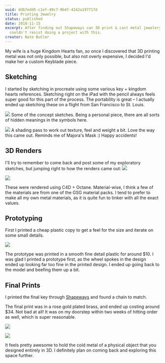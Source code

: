 ```yaml
---
uuid: ddb7edd5-c1ef-49c7-9b4f-4242a197717d
title: Printing Jewelry
status: published
date: 2018-11-15
excerpt: After finding out Shapeways can 3D print & cast metal jewelery I
  couldn't resist doing a project with this.
creator: Nate Butler
---
```


My wife is a huge Kingdom Hearts fan, so once I discovered that 3D printing metal was not only possible, but also not overly expensive, I decided I'd make her a custom Keyblade piece.

## Sketching

I started by sketching in procreate using some various key + kingdom hearts references. Sketching right on the iPad with the pencil always feels super good for this part of the process. The portability is great – I actually ended up sketching these on a flight from San Francisco to St. Louis.

![](https://res.cloudinary.com/yaminateo/image/upload/v1636936180/post/3d-jewelry/IMG_0217_jjuypc.jpg)
Some of the concept sketches. Being a personal piece, there are all sorts of hidden meanings in the symbols here.

![](https://res.cloudinary.com/yaminateo/image/upload/v1636936179/post/3d-jewelry/IMG_0218_tni82m.jpg)
A shading pass to work out texture, feel and weight a bit. Love the way this came out. Reminds me of Majora's Mask :) Happy accidents!

## 3D Renders

I'll try to remember to come back and post some of my exploratory sketches, but jumping right to how the renders came out:
![](https://res.cloudinary.com/yaminateo/image/upload/v1636936635/post/3d-jewelry/604588753fdb244e04e47e20_emc_test_gbn1xy.jpg)

![](https://res.cloudinary.com/yaminateo/image/upload/v1636936635/post/3d-jewelry/604588f4a750bf39b64f0c2e_1432_c0s7gd.jpg)

These were rendered using C4D + Octane. Material-wise, I think a few of the materials are from one of the GSG material packs. I tend to prefer to make all my own metal materials, as it is quite fun to tinker with all the exact values.

## Prototyping

First I printed a cheap plastic copy to get a feel for the size and iterate on some small details.

![](https://res.cloudinary.com/yaminateo/image/upload/v1636936638/post/3d-jewelry/60458ad47914e40a5f9786c6_IMG_0460_rdrjfk.jpg)

The prototype was printed in a smooth fine detail plastic for around $10. I was glad I printed a prototype first, as the wheel spokes in the design ended up looking far too fine in the printed design. I ended up going back to the model and beefing them up a bit.

## Final Prints

I printed the final key through [Shapeways](https://www.shapeways.com/) and found a chain to match.

The final print was in a rose gold plated brass, and ended up costing around $34. Not bad at all! It was on my doorstep within two weeks of hitting order as well, which is super reasonable.

![](https://res.cloudinary.com/yaminateo/image/upload/v1636936635/post/3d-jewelry/60458a217f4f0738e4383d9e_IMG_0531_tmqyoc.jpg)

![](https://res.cloudinary.com/yaminateo/image/upload/v1636936639/post/3d-jewelry/60458aa42205df690e2e48cd_ezgif-2-e53e6f075123_small_mfzgbe.gif)

It feels pretty awesome to hold the cold metal of a physical object that you designed entirely in 3D. I definitely plan on coming back and exploring this space further.
